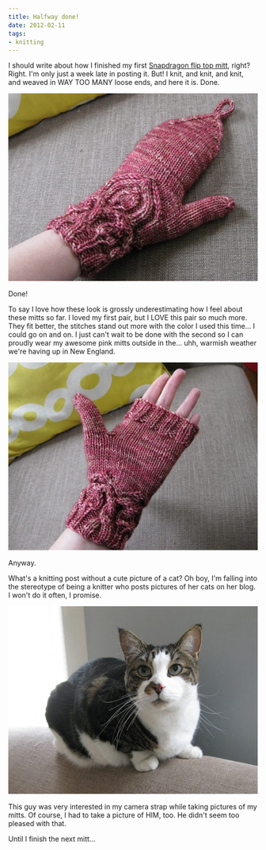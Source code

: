 ```yaml
---
title: Halfway done!
date: 2012-02-11
tags:
- knitting
---
```

I should write about how I finished my first [Snapdragon flip top mitt](/posts/mitteney-goodness), right? Right. I'm only just a week late in posting it. But! I knit, and knit, and knit, and weaved in WAY TOO MANY loose ends, and here it is. Done.

![Finished Snapdragon flip-top mitt.](../../images/snapdragon-finished.jpg)

Done!

To say I love how these look is grossly underestimating how I feel about these mitts so far. I loved my first pair, but I LOVE this pair so much more. They fit better, the stitches stand out more with the color I used this time... I could go on and on. I just can't wait to be done with the second so I can proudly wear my awesome pink mitts outside in the... uhh, warmish weather we're having up in New England.

![Open finished Snapdragon flip-top mitt.](../../images/snapdragon-finished-open.jpg)

Anyway.

What's a knitting post without a cute picture of a cat? Oh boy, I'm falling into the stereotype of being a knitter who posts pictures of her cats on her blog. I won't do it often, I promise.

![A cat laying on a couch.](../../images/kitten.jpg)

This guy was very interested in my camera strap while taking pictures of my mitts. Of course, I had to take a picture of HIM, too. He didn't seem too pleased with that.

Until I finish the next mitt...
